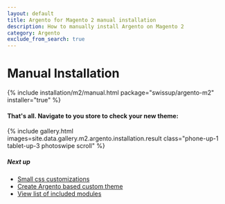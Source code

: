 ```yaml
---
layout: default
title: Argento for Magento 2 manual installation
description: How to manually install Argento on Magento 2
category: Argento
exclude_from_search: true
---
```


# Manual Installation

{% include installation/m2/manual.html package="swissup/argento-m2" installer="true" %}

#### That's all. Navigate to you store to check your new theme:

{% include gallery.html images=site.data.gallery.m2.argento.installation.result class="phone-up-1 tablet-up-3 photoswipe scroll" %}

##### Next up

- [Small css customizations](/m2/argento/customization/custom-css/)
- [Create Argento based custom theme](/m2/argento/customization/custom-theme/)
- [View list of included modules](/m2/argento/#extensions)
